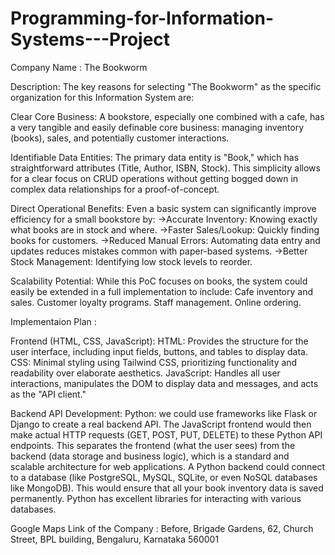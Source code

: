 # Programming-for-Information-Systems---Project
Company Name : The Bookworm

Description:
The key reasons for selecting "The Bookworm" as the specific organization for this Information System are:

Clear Core Business: A bookstore, especially one combined with a cafe, has a very tangible and easily definable core business: managing inventory (books), sales, and potentially customer interactions. 

Identifiable Data Entities: The primary data entity is "Book," which has straightforward attributes (Title, Author, ISBN, Stock). This simplicity allows for a clear focus on CRUD operations without getting bogged down in complex data relationships for a proof-of-concept.

Direct Operational Benefits: Even a basic system can significantly improve efficiency for a small bookstore by:
->Accurate Inventory: Knowing exactly what books are in stock and where.
->Faster Sales/Lookup: Quickly finding books for customers.
->Reduced Manual Errors: Automating data entry and updates reduces mistakes common with paper-based systems.
->Better Stock Management: Identifying low stock levels to reorder.

Scalability Potential: While this PoC focuses on books, the system could easily be extended in a full implementation to include:
Cafe inventory and sales.
Customer loyalty programs.
Staff management.
Online ordering.

Implementaion Plan :

Frontend (HTML, CSS, JavaScript):
HTML: Provides the structure for the user interface, including input fields, buttons, and tables to display data.
CSS: Minimal styling using Tailwind CSS, prioritizing functionality and readability over elaborate aesthetics.
JavaScript: Handles all user interactions, manipulates the DOM to display data and messages, and acts as the "API client."

Backend API Development:
Python: we could use frameworks like Flask or Django to create a real backend API. The JavaScript frontend would then make actual HTTP requests (GET, POST, PUT, DELETE) to these Python API endpoints.
This separates the frontend (what the user sees) from the backend (data storage and business logic), which is a standard and scalable architecture for web applications.
A Python backend could connect to a database (like PostgreSQL, MySQL, SQLite, or even NoSQL databases like MongoDB). This would ensure that all your book inventory data is saved permanently. Python has excellent libraries for interacting with various databases.


Google Maps Link of the Company : Before, Brigade Gardens, 62, Church Street, BPL building, Bengaluru, Karnataka 560001
